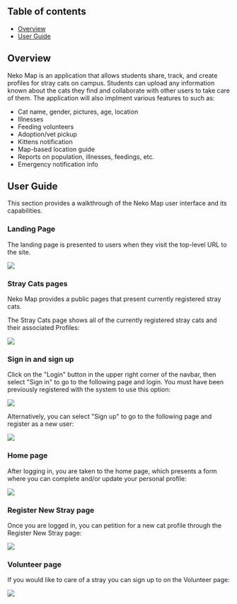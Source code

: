 ## Table of contents

* [Overview](#overview)
* [User Guide](#user-guide)

## Overview

Neko Map is an application that allows students share, track, and create profiles for stray cats on campus. Students can upload any information known about the cats they find and collaborate with other users to take care of them. The application will also implment various features to such as: 

* Cat name, gender, pictures, age, location
* Illnesses
* Feeding volunteers
* Adoption/vet pickup
* Kittens notification
* Map-based location guide
* Reports on population, illnesses, feedings, etc.
* Emergency notification info

## User Guide

This section provides a walkthrough of the Neko Map user interface and its capabilities.

### Landing Page

The landing page is presented to users when they visit the top-level URL to the site.

![](images/landing-page.png)

### Stray Cats pages 

Neko Map provides a public pages that present currently registered stray cats.

The Stray Cats page shows all of the currently registered stray cats and their associated Profiles:

![](images/projects-page.png)

### Sign in and sign up

Click on the "Login" button in the upper right corner of the navbar, then select "Sign in" to go to the following page and login. You must have been previously registered with the system to use this option:

![](images/signin-page.png)

Alternatively, you can select "Sign up" to go to the following page and register as a new user:

![](images/signup-page.png)

### Home page

After logging in, you are taken to the home page, which presents a form where you can complete and/or update your personal profile:

![](images/home-page.png)

### Register New Stray page

Once you are logged in, you can petition for a new cat profile through the Register New Stray page:

![](images/add-project-page.png)


### Volunteer page

If you would like to care of a stray you can sign up to on the Volunteer page:

![](images/add-project-page.png)
